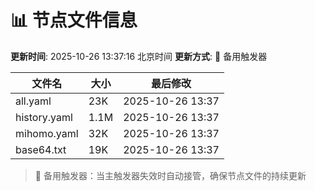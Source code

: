 # 📊 节点文件信息

**更新时间**: 2025-10-26 13:37:16 北京时间
**更新方式**: 🔄 备用触发器

| 文件名 | 大小 | 最后修改 |
|--------|------|----------|
| all.yaml | 23K | 2025-10-26 13:37 |
| history.yaml | 1.1M | 2025-10-26 13:37 |
| mihomo.yaml | 32K | 2025-10-26 13:37 |
| base64.txt | 19K | 2025-10-26 13:37 |

> 🔄 备用触发器：当主触发器失效时自动接管，确保节点文件的持续更新
